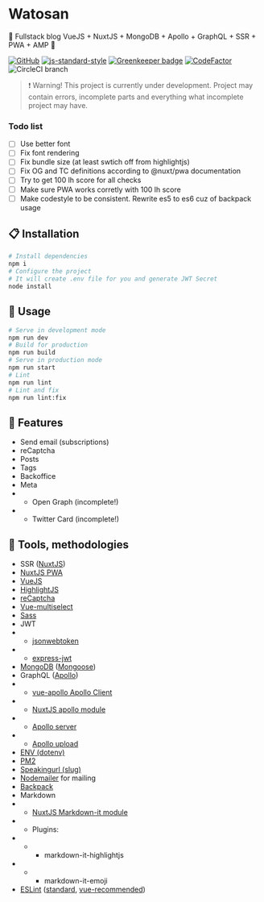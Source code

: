 # Watosan

:metal: Fullstack blog VueJS + NuxtJS + MongoDB + Apollo + GraphQL + SSR + PWA + AMP :metal:

[![GitHub](https://img.shields.io/github/license/mashape/apistatus.svg)](https://github.com/mydesireiscoma/watosan.org/blob/master/LICENSE) [![js-standard-style](https://img.shields.io/badge/code%20style-standard-brightgreen.svg)](http://standardjs.com) [![Greenkeeper badge](https://badges.greenkeeper.io/mydesireiscoma/watosan.svg)](https://greenkeeper.io/) [![CodeFactor](https://www.codefactor.io/repository/github/mydesireiscoma/watosan/badge)](https://www.codefactor.io/repository/github/mydesireiscoma/watosan)
![CircleCI branch](https://img.shields.io/circleci/project/github/mydesireiscoma/watosan/master.svg)

> :exclamation: Warning! This project is currently under development. Project may contain errors, incomplete parts and everything what incomplete project may have.

### Todo list
- [ ] Use better font
- [ ] Fix font rendering
- [ ] Fix bundle size (at least swtich off from highlightjs)
- [ ] Fix OG and TC definitions according to @nuxt/pwa documentation
- [ ] Try to get 100 lh score for all checks
- [ ] Make sure PWA works corretly with 100 lh score
- [ ] Make codestyle to be consistent. Rewrite es5 to es6 cuz of backpack usage

## :clipboard: Installation
```bash
# Install dependencies
npm i
# Configure the project
# It will create .env file for you and generate JWT Secret
node install
```

## :space_invader: Usage
```bash
# Serve in development mode
npm run dev
# Build for production
npm run build
# Serve in production mode
npm run start
# Lint
npm run lint
# Lint and fix
npm run lint:fix
```

## :gem: Features
- Send email (subscriptions)
- reCaptcha
- Posts
- Tags
- Backoffice
- Meta
- - Open Graph (incomplete!)
- - Twitter Card (incomplete!)

## :muscle: Tools, methodologies
- SSR ([NuxtJS](https://nuxtjs.org/))
- [NuxtJS PWA](https://github.com/nuxt-community/pwa-module)
- [VueJS](https://vuejs.org/)
- [HighlightJS](https://highlightjs.org/)
- [reCaptcha](https://developers.google.com/recaptcha/)
- [Vue-multiselect](https://vue-multiselect.js.org/)
- [Sass](https://sass-lang.com/)
- JWT
- - [jsonwebtoken](https://github.com/auth0/node-jsonwebtoken)
- - [express-jwt](https://github.com/auth0/express-jwt)
- [MongoDB](https://www.mongodb.com/) ([Mongoose](https://mongoosejs.com/))
- GraphQL ([Apollo](https://www.apollographql.com/))
- - [vue-apollo Apollo Client](https://github.com/akryum/vue-apollo)
- - [NuxtJS apollo module](https://github.com/nuxt-community/apollo-module)
- - [Apollo server](https://www.apollographql.com/docs/apollo-server/)
- - [Apollo upload](https://github.com/jaydenseric/apollo-upload-server)
- [ENV (dotenv)](https://github.com/motdotla/dotenv)
- [PM2](http://pm2.keymetrics.io/)
- [Speakingurl (slug)](https://github.com/pid/speakingurl)
- [Nodemailer](https://nodemailer.com/about/) for mailing
- [Backpack](https://github.com/jaredpalmer/backpack)
- Markdown
- - [NuxtJS Markdown-it module](https://www.npmjs.com/package/@nuxtjs/markdownit)
- - Plugins:
- - - markdown-it-highlightjs
- - - markdown-it-emoji
- [ESLint](https://eslint.org/) ([standard](https://github.com/standard/eslint-config-standard), [vue-recommended](https://github.com/vuejs/eslint-plugin-vue))
